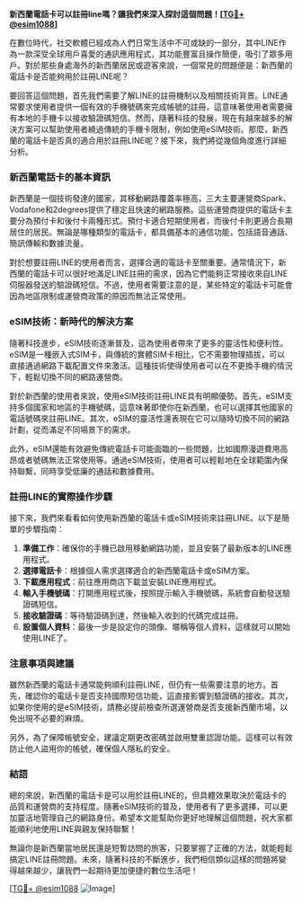 **新西蘭電話卡可以註冊line嗎？讓我們來深入探討這個問題！[[TG💪+ @esim1088](https://t.me/s/esim1088)]**

在數位時代，社交軟體已經成為人們日常生活中不可或缺的一部分，其中LINE作為一款深受全球用戶喜愛的通訊應用程式，其功能豐富且操作簡便，吸引了眾多用戶。對於那些身處海外的新西蘭居民或遊客來說，一個常見的問題便是：新西蘭的電話卡是否能夠用於註冊LINE呢？

要回答這個問題，首先我們需要了解LINE的註冊機制以及相關技術背景。LINE通常要求使用者提供一個有效的手機號碼來完成帳號的註冊，這意味著使用者需要擁有本地的手機卡以接收驗證碼短信。然而，隨著科技的發展，現在有越來越多的解決方案可以幫助使用者繞過傳統的手機卡限制，例如使用eSIM技術。那麼，新西蘭的電話卡是否真的適合用於註冊LINE呢？接下來，我們將從幾個角度進行詳細分析。

### 新西蘭電話卡的基本資訊

新西蘭是一個技術發達的國家，其移動網路覆蓋率極高，三大主要運營商Spark、Vodafone和2degrees提供了穩定且快速的網路服務。這些運營商提供的電話卡主要分為預付卡和後付卡兩種形式。預付卡適合短期使用者，而後付卡則更適合長期居住的居民。無論是哪種類型的電話卡，都具備基本的通信功能，包括語音通話、簡訊傳輸和數據流量。

對於想要註冊LINE的使用者而言，選擇合適的電話卡至關重要。通常情況下，新西蘭的電話卡可以很好地滿足LINE註冊的需求，因為它們能夠正常接收來自LINE伺服器發送的驗證碼短信。不過，使用者需要注意的是，某些特定的電話卡可能會因為地區限制或運營商政策的原因而無法正常使用。

### eSIM技術：新時代的解決方案

隨著科技進步，eSIM技術逐漸普及，這為使用者帶來了更多的靈活性和便利性。eSIM是一種嵌入式SIM卡，與傳統的實體SIM卡相比，它不需要物理插拔，可以直接通過網路下載配置文件來激活。這種技術使得使用者可以在不更換手機的情況下，輕鬆切換不同的網路運營商。

對於新西蘭的使用者來說，使用eSIM技術註冊LINE具有明顯優勢。首先，eSIM支持多個國家和地區的手機號碼，這意味著即使你在新西蘭，也可以選擇其他國家的電話號碼來註冊LINE。其次，eSIM的靈活性還表現在它可以隨時切換不同的網路計劃，從而滿足不同場景下的需求。

此外，eSIM還能有效避免傳統電話卡可能面臨的一些問題，比如國際漫遊費用高昂或者號碼無法正常使用等。通過eSIM技術，使用者可以輕鬆地在全球範圍內保持聯繫，同時享受低廉的通話和數據費用。

### 註冊LINE的實際操作步驟

接下來，我們來看看如何使用新西蘭的電話卡或eSIM技術來註冊LINE。以下是簡單的步驟指南：

1. **準備工作**：確保你的手機已啟用移動網路功能，並且安裝了最新版本的LINE應用程式。
2. **選擇電話卡**：根據個人需求選擇適合的新西蘭電話卡或eSIM方案。
3. **下載應用程式**：前往應用商店下載並安裝LINE應用程式。
4. **輸入手機號碼**：打開應用程式後，按照提示輸入手機號碼，系統會自動發送驗證碼短信。
5. **接收驗證碼**：等待驗證碼到達，然後輸入收到的代碼完成註冊。
6. **設置個人資料**：最後一步是設定你的頭像、暱稱等個人資料，這樣就可以開始使用LINE了。

### 注意事項與建議

雖然新西蘭的電話卡通常能夠順利註冊LINE，但仍有一些需要注意的地方。首先，確認你的電話卡是否支持國際短信功能，這直接影響到驗證碼的接收。其次，如果你使用的是eSIM技術，請務必提前檢查所選運營商是否支援新西蘭市場，以免出現不必要的麻煩。

另外，為了保障帳號安全，建議定期更改密碼並啟用雙重認證功能。這樣可以有效防止他人盜用你的帳號，確保個人隱私的安全。

### 結語

總的來說，新西蘭的電話卡是可以用於註冊LINE的，但具體效果取決於電話卡的品質和運營商的支持程度。隨著eSIM技術的普及，使用者有了更多選擇，可以更加靈活地管理自己的網路身份。希望本文能幫助你更好地理解這個問題，祝大家都能順利地使用LINE與親友保持聯繫！

無論你是新西蘭當地居民還是短暫訪問的旅客，只要掌握了正確的方法，就能輕鬆搞定LINE註冊問題。未來，隨著科技的不斷進步，我們相信類似這樣的問題將變得越來越少，讓我們一起期待更加便捷的數位生活吧！

[[TG💪+ @esim1088](https://t.me/s/esim1088) ![Image](https://i.postimg.cc/4NQfJmqS/Snipaste-2025-05-13-00-14-12.png)]